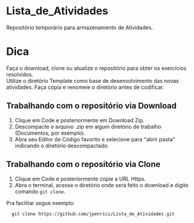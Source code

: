 # Lista_de_Atividades

Repositório temporário para armazenamento de Atividades.<br>

# Dica

Faça o download, clone ou atualize o repositório para obter os exercícios resolvidos.<br>
Utilize o diretório Template como base de desenvolvimento das novas atividades. Faça cópia e renomeie o diretório antes de codificar.<br>

## Trabalhando com o repositório via Download

1. Clique em Code e posteriormente em Download Zip.<br>
2. Descompacte o arquivo .zip em algum diretório de trabalho (Documentos, por exemplo).<br>
3. Abra seu Editor de Código favorito e selecione para "abrir pasta" indicando o diretório descompactado.<br>

## Trabalhando com o repositório via Clone

1. Clique em Code e posteriormente copie a URL Https.<br>
2. Abra o terminal, acesse o diretório onde será feito o download e digite comando `git clone`.<br>

Pra facilitar segue exemplo:

```
  git clone https://github.com/jpenrici/Lista_de_Atividades.git
```
